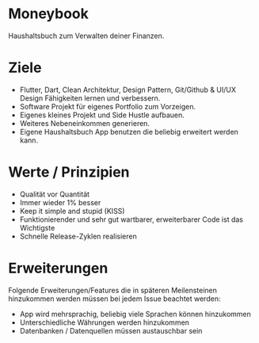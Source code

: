 # Moneybook
Haushaltsbuch zum Verwalten deiner Finanzen.

# Ziele

- Flutter, Dart, Clean Architektur, Design Pattern, Git/Github & UI/UX Design Fähigkeiten lernen und verbessern.
- Software Projekt für eigenes Portfolio zum Vorzeigen.
- Eigenes kleines Projekt und Side Hustle aufbauen.
- Weiteres Nebeneinkommen generieren.
- Eigene Haushaltsbuch App benutzen die beliebig erweitert werden kann.

# Werte / Prinzipien

- Qualität vor Quantität
- Immer wieder 1% besser
- Keep it simple and stupid (KISS)
- Funktionierender und sehr gut wartbarer, erweiterbarer Code ist das Wichtigste
- Schnelle Release-Zyklen realisieren

# Erweiterungen

Folgende Erweiterungen/Features die in späteren Meilensteinen hinzukommen werden müssen bei jedem Issue beachtet werden:

- App wird mehrsprachig, beliebig viele Sprachen können hinzukommen
- Unterschiedliche Währungen werden hinzukommen
- Datenbanken / Datenquellen müssen austauschbar sein
